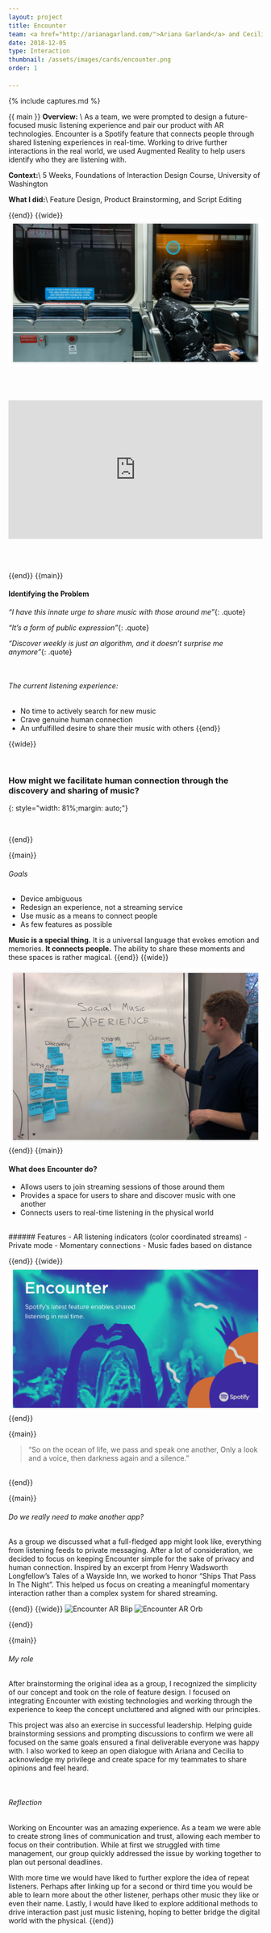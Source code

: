 ```yaml
---
layout: project
title: Encounter
team: <a href="http://arianagarland.com/">Ariana Garland</a> and Cecilia Zhao
date: 2018-12-05
type: Interaction
thumbnail: /assets/images/cards/encounter.png
order: 1

---
```

{% include captures.md %}

{{ main }}
**Overview:** \\
As a team, we were prompted to design a future-focused music listening experience and pair our product with AR technologies. Encounter is a Spotify feature that connects people through shared listening experiences in real-time. Working to drive further interactions in the real world, we used Augmented Reality to help users identify who they are listening with.

**Context:**\\
 5 Weeks, Foundations of Interaction Design Course, University of Washington

**What I did:**\\
 Feature Design, Product Brainstorming, and Script Editing

{{end}}
{{wide}}
![Cover image](/assets/images/projects/encounter/ariana.png)

<div style="position:relative;padding-top:54.35%;margin-bottom: 4rem;margin-top: 4rem;">
  <iframe src="https://player.vimeo.com/video/308856811" frameborder="0" allowfullscreen
    style="position:absolute;top:0;left:0;width:100%;height:100%;"></iframe>
</div>

{{end}}
{{main}}
#### Identifying the Problem
*“I have this innate urge to share music with those around me”*{: .quote}

*“It’s a form of public expression”*{: .quote}

*“Discover weekly is just an algorithm, and it doesn’t surprise me anymore”*{: .quote}

<br/>

###### The current listening experience:
  - No time to actively search for new music
  - Crave genuine human connection
  - An unfulfilled desire to share their music with others
{{end}}

{{wide}}


<br/>

### How might we facilitate human connection through the discovery and sharing of music?
{: style="width: 81%;margin: auto;"}

<br/>

{{end}}

{{main}}
###### Goals
- Device ambiguous
- Redesign an experience, not a streaming service
- Use music as a means to connect people
- As few features as possible

**Music is a special thing.** It is a universal language that evokes emotion and memories. **It connects people.** The ability to share these moments and these spaces is rather magical.
{{end}}
{{wide}}

![brainstorming.png](/assets/images/projects/encounter/brainstorming.png)
{{end}}
{{main}}
#### What does Encounter do?
- Allows users to join streaming sessions of those around them 				
- Provides a space for users to share and discover music with one another
- Connects users to real-time listening in the physical world

<br/>
###### Features
- AR listening indicators (color coordinated streams)
- Private mode
- Momentary connections
- Music fades based on distance

{{end}}
{{wide}}
![ad.png](/assets/images/projects/encounter/ad.png)
{{end}}

{{main}}
> “So on the ocean of life, we pass and speak one another, Only a look and a voice, then darkness again and a silence.” 

<br/>
{{end}}

{{main}}
###### Do we really need to make another app?

As a group we discussed what a full-fledged app might look like, everything from listening feeds to private messaging. After a lot of consideration, we decided to focus on keeping Encounter simple for the sake of privacy and human connection. Inspired by an excerpt from Henry Wadsworth Longfellow’s Tales of a Wayside Inn, we worked to honor “Ships That Pass In The Night”. This helped us focus on creating a meaningful momentary interaction rather than a complex system for shared streaming.

{{end}}
{{wide}}
![Encounter AR Blip](/assets/images/projects/encounter/Encounter%20AR%20Blip.gif)
![Encounter AR Orb](/assets/images/projects/encounter/Encounter%20AR%20Orb.gif)

{{end}}

{{main}}
###### My role
After brainstorming the original idea as a group, I recognized the simplicity of our concept and took on the role of feature design. I focused on integrating Encounter with existing technologies and working through the experience to keep the concept uncluttered and aligned with our principles.

This project was also an exercise in successful leadership. Helping guide brainstorming sessions and prompting discussions to confirm we were all focused on the same goals ensured a final deliverable everyone was happy with. I also worked to keep an open dialogue with Ariana and Cecilia to acknowledge my privilege and create space for my teammates to share opinions and feel heard.

<br/>

###### Reflection
Working on Encounter was an amazing experience. As a team we were able to create strong lines of communication and trust, allowing each member to focus on their contribution. While at first we struggled with time management, our group quickly addressed the issue by working together to plan out personal deadlines.

With more time we would have liked to further explore the idea of repeat listeners. Perhaps after linking up for a second or third time you would be able to learn more about the other listener, perhaps other music they like or even their name. Lastly, I would have liked to explore additional methods to drive interaction past just music listening, hoping to better bridge the digital world with the physical.
{{end}}
